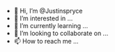 - 👋 Hi, I’m @Justinspryce
- 👀 I’m interested in ...
- 🌱 I’m currently learning ...
- 💞️ I’m looking to collaborate on ...
- 📫 How to reach me ...

<!---
Justinspryce/Justinspryce is a ✨ special ✨ repository because its `README.md` (this file) appears on your GitHub profile.
You can click the Preview link to take a look at your changes.
--->
